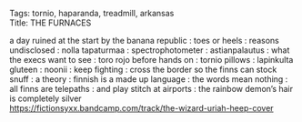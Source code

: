 Tags: tornio, haparanda, treadmill, arkansas  
Title: THE FURNACES  
  
a day ruined at the start by the banana republic : toes or heels : reasons undisclosed : nolla tapaturmaa : spectrophotometer : astianpalautus : what the execs want to see : toro rojo before hands on : tornio pillows : lapinkulta gluteen : noonii : keep fighting : cross the border so the finns can stock snuff : a theory : finnish is a made up language : the words mean nothing : all finns are telepaths : and play stitch at airports : the rainbow demon’s hair is completely silver  
<https://fictionsyxx.bandcamp.com/track/the-wizard-uriah-heep-cover>  
